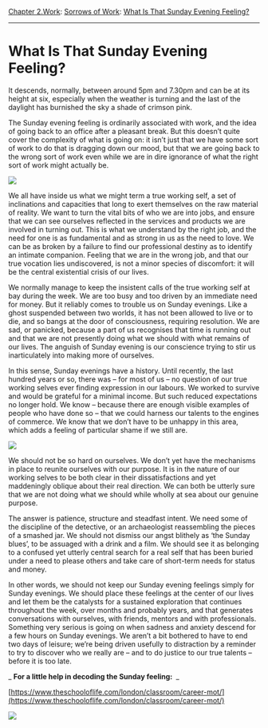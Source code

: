[Chapter 2.Work](https://www.theschooloflife.com/thebookoflife/category/work/): [Sorrows of Work](https://www.theschooloflife.com/thebookoflife/category/work/sorrows-of-work/): [What Is That Sunday Evening Feeling?](https://www.theschooloflife.com/thebookoflife/what-is-that-sunday-evening-feeling/)

* * *

# What Is That Sunday Evening Feeling?

It descends, normally, between around 5pm and 7.30pm and can be at its height at six, especially when the weather is turning and the last of the daylight has burnished the sky a shade of crimson pink.

The Sunday evening feeling is ordinarily associated with work, and the idea of going back to an office after a pleasant break. But this doesn’t quite cover the complexity of what is going on: it isn’t just that we have some sort of work to do that is dragging down our mood, but that we are going back to the wrong sort of work even while we are in dire ignorance of what the right sort of work might actually be.

![](https://www.theschooloflife.com/thebookoflife/wp-content/uploads/2017/09/Evening_Sky_Study_2a-850x675.jpg)

We all have inside us what we might term a true working self, a set of inclinations and capacities that long to exert themselves on the raw material of reality. We want to turn the vital bits of who we are into jobs, and ensure that we can see ourselves reflected in the services and products we are involved in turning out. This is what we understand by the right job, and the need for one is as fundamental and as strong in us as the need to love. We can be as broken by a failure to find our professional destiny as to identify an intimate companion. Feeling that we are in the wrong job, and that our true vocation lies undiscovered, is not a minor species of discomfort: it will be the central existential crisis of our lives.

We normally manage to keep the insistent calls of the true working self at bay during the week. We are too busy and too driven by an immediate need for money. But it reliably comes to trouble us on Sunday evenings. Like a ghost suspended between two worlds, it has not been allowed to live or to die, and so bangs at the door of consciousness, requiring resolution. We are sad, or panicked, because a part of us recognises that time is running out and that we are not presently doing what we should with what remains of our lives. The anguish of Sunday evening is our conscience trying to stir us inarticulately into making more of ourselves.

In this sense, Sunday evenings have a history. Until recently, the last hundred years or so, there was – for most of us – no question of our true working selves ever finding expression in our labours. We worked to survive and would be grateful for a minimal income. But such reduced expectations no longer hold. We know – because there are enough visible examples of people who have done so – that we could harness our talents to the engines of commerce. We know that we don’t have to be unhappy in this area, which adds a feeling of particular shame if we still are.

![](https://upload.wikimedia.org/wikipedia/commons/4/47/Frederiksborg_Slot._Parti_ved_M%C3%B8ntbroen_1836_by_K%C3%B8bke.jpg)

We should not be so hard on ourselves. We don’t yet have the mechanisms in place to reunite ourselves with our purpose. It is in the nature of our working selves to be both clear in their dissatisfactions and yet maddeningly oblique about their real direction. We can both be utterly sure that we are not doing what we should while wholly at sea about our genuine purpose.

The answer is patience, structure and steadfast intent. We need some of the discipline of the detective, or an archaeologist reassembling the pieces of a smashed jar. We should not dismiss our angst blithely as ‘the Sunday blues’, to be assuaged with a drink and a film. We should see it as belonging to a confused yet utterly central search for a real self that has been buried under a need to please others and take care of short-term needs for status and money.

In other words, we should not keep our Sunday evening feelings simply for Sunday evenings. We should place these feelings at the center of our lives and let them be the catalysts for a sustained exploration that continues throughout the week, over months and probably years, and that generates conversations with ourselves, with friends, mentors and with professionals. Something very serious is going on when sadness and anxiety descend for a few hours on Sunday evenings. We aren’t a bit bothered to have to end two days of leisure; we’re being driven usefully to distraction by a reminder to try to discover who we really are – and to do justice to our true talents – before it is too late.

_ **For a little help in decoding the Sunday feeling:&nbsp;** _

[https://www.theschooloflife.com/london/classroom/career-mot/](https://www.theschooloflife.com/london/classroom/career-mot/)

[![](https://img.youtube.com/vi/qI-4-hA4NtY/0.jpg)](https://www.youtube.com/embed/qI-4-hA4NtY '')

